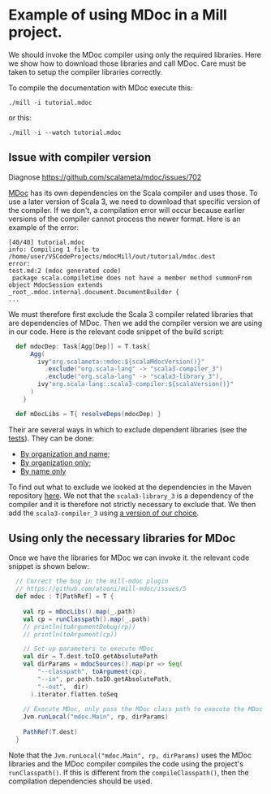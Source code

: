 <!-- cSpell:ignore agg, dep, scalameta, compiletime -->

# Example of using MDoc in a Mill project. 

We should invoke the MDoc compiler using only the required libraries. Here we show how to download those libraries and call MDoc. Care must be taken to setup the compiler libraries correctly.

To compile the documentation with MDoc execute this:


```shell
./mill -i tutorial.mdoc
```

or this: 


```shell
./mill -i --watch tutorial.mdoc
```

## Issue with compiler version

Diagnose https://github.com/scalameta/mdoc/issues/702

[MDoc](https://scalameta.org/mdoc/) has its own dependencies on the Scala compiler and uses those. To use a later version of Scala 3, we need to download that specific version of the compiler. If we don't, a compilation error will occur because earlier versions of the compiler cannot process the newer format. Here is an example of the error:

```shell
[40/40] tutorial.mdoc 
info: Compiling 1 file to /home/user/VSCodeProjects/mdocMill/out/tutorial/mdoc.dest
error: 
test.md:2 (mdoc generated code) 
 package scala.compiletime does not have a member method summonFrom
object MdocSession extends _root_.mdoc.internal.document.DocumentBuilder {
...
```

We must therefore first exclude the Scala 3 compiler related libraries that are dependencies of MDoc. Then we add the compiler version we are using in our code. Here is the relevant code snippet of the build script:

```scala 
  def mdocDep: Task[Agg[Dep]] = T.task{ 
      Agg(
        ivy"org.scalameta::mdoc:${scalaMdocVersion()}"
          .exclude("org.scala-lang" -> "scala3-compiler_3")
          .exclude("org.scala-lang" -> "scala3-library_3"),
        ivy"org.scala-lang::scala3-compiler:${scalaVersion()}"
      )
    } 

  def mDocLibs = T{ resolveDeps(mdocDep) }
```

Their are several ways in which to exclude dependent libraries (see the [tests](https://github.com/com-lihaoyi/mill/blob/5fd2543b39448733872d63e9ca44a2ac4c76183a/scalalib/test/src/ResolveDepsTests.scala)). They can be done:

* [By organization and name](https://github.com/com-lihaoyi/mill/blob/5fd2543b39448733872d63e9ca44a2ac4c76183a/scalalib/test/src/ResolveDepsTests.scala#L42);
* [By organization only](https://github.com/com-lihaoyi/mill/blob/5fd2543b39448733872d63e9ca44a2ac4c76183a/scalalib/test/src/ResolveDepsTests.scala#L48);
* [By name only](https://github.com/com-lihaoyi/mill/blob/5fd2543b39448733872d63e9ca44a2ac4c76183a/scalalib/test/src/ResolveDepsTests.scala#L56)

To find out what to exclude we looked at the dependencies in the Maven repository [here](https://mvnrepository.com/artifact/org.scalameta/mdoc_3/2.3.4). We not that the `scala3-library_3` is a dependency of the compiler and it is therefore not strictly necessary to exclude that. We then add the `scala3-compiler_3` using [a version of our choice](https://mvnrepository.com/artifact/org.scala-lang/scala3-compiler_3/3.2.2-RC1-bin-20220920-b1b1dfd-NIGHTLY).


## Using only the necessary libraries for MDoc

Once we have the libraries for MDoc we can invoke it. the relevant code snippet is shown below:

```scala
  // Correct the bug in the mill-mdoc plugin
  // https://github.com/atooni/mill-mdoc/issues/5
  def mdoc : T[PathRef] = T {
  
    val rp = mDocLibs().map(_.path)
    val cp = runClasspath().map(_.path)
    // println(toArgumentDebug(rp))
    // println(toArgument(cp))

    // Set-up parameters to execute MDoc
    val dir = T.dest.toIO.getAbsolutePath
    val dirParams = mdocSources().map(pr => Seq(
        "--classpath", toArgument(cp),
        "--in", pr.path.toIO.getAbsolutePath, 
        "--out",  dir)
      ).iterator.flatten.toSeq
  
    // Execute MDoc, only pass the MDoc class path to execute the MDoc compiler
    Jvm.runLocal("mdoc.Main", rp, dirParams)
  
    PathRef(T.dest)
  }
```

Note that the `Jvm.runLocal("mdoc.Main", rp, dirParams)` uses the MDoc libraries and the MDoc compiler compiles the code using the project's `runClasspath()`. If this is different from the `compileClasspath()`, then the compilation dependencies should be used.

